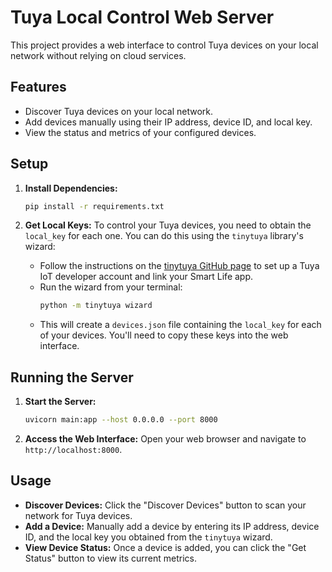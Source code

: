 # Tuya Local Control Web Server

This project provides a web interface to control Tuya devices on your local network without relying on cloud services.

## Features

*   Discover Tuya devices on your local network.
*   Add devices manually using their IP address, device ID, and local key.
*   View the status and metrics of your configured devices.

## Setup

1.  **Install Dependencies:**
    ```bash
    pip install -r requirements.txt
    ```

2.  **Get Local Keys:**
    To control your Tuya devices, you need to obtain the `local_key` for each one. You can do this using the `tinytuya` library's wizard:
    *   Follow the instructions on the [tinytuya GitHub page](https://github.com/jasonacox/tinytuya#setup-wizard---getting-local-keys) to set up a Tuya IoT developer account and link your Smart Life app.
    *   Run the wizard from your terminal:
        ```bash
        python -m tinytuya wizard
        ```
    *   This will create a `devices.json` file containing the `local_key` for each of your devices. You'll need to copy these keys into the web interface.

## Running the Server

1.  **Start the Server:**
    ```bash
    uvicorn main:app --host 0.0.0.0 --port 8000
    ```

2.  **Access the Web Interface:**
    Open your web browser and navigate to `http://localhost:8000`.

## Usage

*   **Discover Devices:** Click the "Discover Devices" button to scan your network for Tuya devices.
*   **Add a Device:** Manually add a device by entering its IP address, device ID, and the local key you obtained from the `tinytuya` wizard.
*   **View Device Status:** Once a device is added, you can click the "Get Status" button to view its current metrics.
